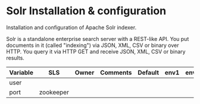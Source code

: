 # Solr Installation & configuration

Installation and configuration of Apache Solr indexer.

Solr is a standalone enterprise search server with a REST-like API. You put documents in it (called "indexing") via JSON, XML, CSV or binary over HTTP. You query it via HTTP GET and receive JSON, XML, CSV or binary results.

| Variable | SLS | Owner | Comments | Default | env1 | env2 |
|----------|-----|-------|----------|---------|------|------|
| user | | | | | | | 
| port | zookeeper | | | | | |
